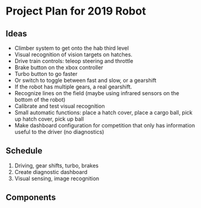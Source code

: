 # Project Plan for 2019 Robot

## Ideas

- Climber system to get onto the hab third level
- Visual recognition of vision targets on hatches.
- Drive train controls: teleop steering and throttle
- Brake button on the xbox controller
- Turbo button to go faster
- Or switch to toggle between fast and slow, or a gearshift
- If the robot has multiple gears, a real gearshift.
- Recognize lines on the field (maybe using infrared sensors on the bottom of the robot)
- Calibrate and test visual recognition
- Small automatic functions: place a hatch cover, place a cargo ball, pick up hatch cover, pick up ball
- Make dashboard configuration for competition that only has information useful to the driver (no diagnostics)


## Schedule

1. Driving, gear shifts, turbo, brakes
2. Create diagnostic dashboard
3. Visual sensing, image recognition

## Components

